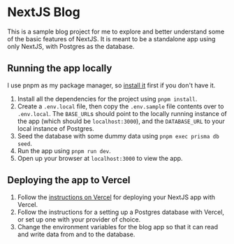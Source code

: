 # NextJS Blog

This is a sample blog project for me to explore and better understand some of the basic features of NextJS. It is meant to be a standalone app using only NextJS, with Postgres as the database.

## Running the app locally

I use pnpm as my package manager, so [install it](https://pnpm.io/installation) first if you don't have it.

1. Install all the dependencies for the project using `pnpm install`.
2. Create a `.env.local` file, then copy the `.env.sample` file contents over to `.env.local`. The `BASE_URL`s should point to the locally running instance of the app (which should be `localhost:3000`), and the `DATABASE_URL` to your local instance of Postgres.
3. Seed the database with some dummy data using `pnpm exec prisma db seed`.
4. Run the app using `pnpm run dev`.
5. Open up your browser at `localhost:3000` to view the app.

## Deploying the app to Vercel

1. Follow the [instructions on Vercel](https://nextjs.org/learn/basics/deploying-nextjs-app) for deploying your NextJS app with Vercel.
2. Follow the instructions for a setting up a Postgres database with Vercel, or set up one with your provider of choice.
3. Change the environment variables for the blog app so that it can read and write data from and to the database.
